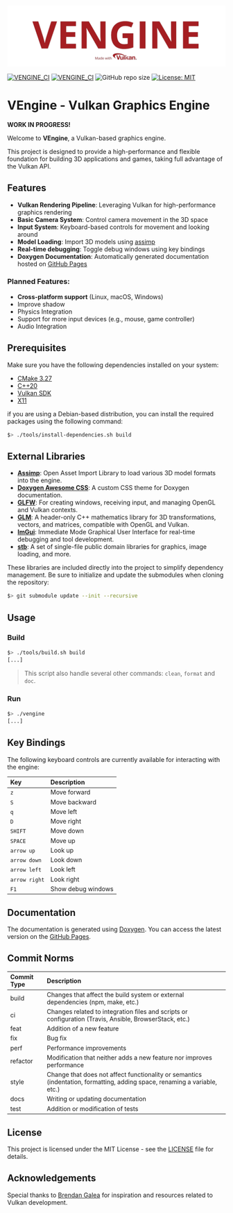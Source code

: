 ![VENGINE_LOGO](https://raw.githubusercontent.com/bobis33/VEngine/main/assets/icons/logo.png)

[![VENGINE_CI](https://github.com/bobis33/VEngine/actions/workflows/check-compilation.yml/badge.svg)](https://github.com/bobis33/VEngine/actions/workflows/check-compilation.yml)
[![VENGINE_CI](https://github.com/bobis33/VEngine/actions/workflows/update-documentation.yml/badge.svg)](https://github.com/bobis33/VEngine/actions/workflows/update-documentation.yml)
![GitHub repo size](https://img.shields.io/github/repo-size/bobis33/VEngine)
[![License: MIT](https://img.shields.io/badge/License-MIT-blue.svg)](https://github.com/bobis33/VEngine/blob/main/LICENSE)


# VEngine - Vulkan Graphics Engine

**WORK IN PROGRESS!**

Welcome to **VEngine**, a Vulkan-based graphics engine.

This project is designed to provide a high-performance and flexible foundation for building 3D applications and games, 
taking full advantage of the Vulkan API.


## Features

- **Vulkan Rendering Pipeline**: Leveraging Vulkan for high-performance graphics rendering
- **Basic Camera System**: Control camera movement in the 3D space
- **Input System**: Keyboard-based controls for movement and looking around
- **Model Loading**: Import 3D models using [assimp](https://github.com/assimp/assimp)
- **Real-time debugging**: Toggle debug windows using key bindings
- **Doxygen Documentation**: Automatically generated documentation hosted on [GitHub Pages](https://bobis33.github.io/VEngine/)


### Planned Features:

- **Cross-platform support** (Linux, macOS, Windows)
- Improve shadow
- Physics Integration
- Support for more input devices (e.g., mouse, game controller)
- Audio Integration


## Prerequisites

Make sure you have the following dependencies installed on your system:

- [CMake 3.27](https://cmake.org/)
- [C++20](https://en.cppreference.com/w/cpp/20)
- [Vulkan SDK](https://www.vulkan.org/)
- [X11](https://www.x.org/wiki/)

if you are using a Debian-based distribution, you can install the required packages using the following command:

```bash
$> ./tools/install-dependencies.sh build
```

## External Libraries

- [**Assimp**](https://github.com/assimp/assimp): Open Asset Import Library to load various 3D model formats into the engine.
- [**Doxygen Awesome CSS**](https://github.com/jothepro/doxygen-awesome-css): A custom CSS theme for Doxygen documentation.
- [**GLFW**](https://github.com/glfw/glfw): For creating windows, receiving input, and managing OpenGL and Vulkan contexts.
- [**GLM**](https://github.com/g-truc/glm): A header-only C++ mathematics library for 3D transformations, vectors, and matrices, compatible with OpenGL and Vulkan.
- [**ImGui**](https://github.com/ocornut/imgui): Immediate Mode Graphical User Interface for real-time debugging and tool development.
- [**stb**](https://github.com/nothings/stb): A set of single-file public domain libraries for graphics, image loading, and more.

These libraries are included directly into the project to simplify dependency management. Be sure to initialize and update the submodules when cloning the repository:

```bash
$> git submodule update --init --recursive
```

## Usage

### Build

```bash
$> ./tools/build.sh build
[...]
```
> This script also handle several other commands: `clean`, `format` and `doc`.


### Run

```bash
$> ./vengine
[...]
```


## Key Bindings

The following keyboard controls are currently available for interacting with the engine:

| Key           | Description                                                                 |
|:--------------|:----------------------------------------------------------------------------|
| `z`           | Move forward                                                                |
| `S`           | Move backward                                                               |
| `q`           | Move left                                                                   |
| `D`           | Move right                                                                  |
| `SHIFT`       | Move down                                                                   |
| `SPACE`       | Move up                                                                     |
| `arrow up`    | Look up                                                                     |
| `arrow down`  | Look down                                                                   |
| `arrow left`  | Look left                                                                   |
| `arrow right` | Look right                                                                  |
| `F1`          | Show debug windows                                                          |


## Documentation

The documentation is generated using [Doxygen](https://www.doxygen.nl/index.html).
You can access the latest version on the [GitHub Pages](https://bobis33.github.io/VEngine/).


## Commit Norms

| Commit Type | Description                                                                                                               |
|:------------|:--------------------------------------------------------------------------------------------------------------------------|
| build       | Changes that affect the build system or external dependencies (npm, make, etc.)                                           |
| ci          | Changes related to integration files and scripts or configuration (Travis, Ansible, BrowserStack, etc.)                   |
| feat        | Addition of a new feature                                                                                                 |
| fix         | Bug fix                                                                                                                   |
| perf        | Performance improvements                                                                                                  |
| refactor    | Modification that neither adds a new feature nor improves performance                                                     |
| style       | Change that does not affect functionality or semantics (indentation, formatting, adding space, renaming a variable, etc.) |
| docs        | Writing or updating documentation                                                                                         |
| test        | Addition or modification of tests                                                                                         |


## License

This project is licensed under the MIT License - see the [LICENSE](https://github.com/bobis33/VEngine/blob/main/LICENSE.md) file for details.


## Acknowledgements

Special thanks to [Brendan Galea](https://github.com/blurrypiano/littleVulkanEngine) for inspiration and resources related to Vulkan development.
